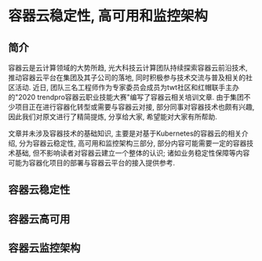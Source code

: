 # 容器云稳定性, 高可用和监控架构

## 简介

容器云是云计算领域的大势所趋, 光大科技云计算团队持续探索容器云前沿技术, 推动容器云平台在集团及其子公司的落地, 同时积极参与技术交流与普及相关的社区活动. 近日, 团队三名工程师作为专家委员会成员为twt社区和红帽联手主办的"2020 trendpro容器云职业技能大赛"编写了容器云相关培训文章. 由于集团不少项目正在进行容器化转型或需要与容器云对接, 部分同事对容器技术也颇有兴趣, 因此我们对原文进行了精简提炼, 分享给大家, 希望能对大家有所帮助.

文章并未涉及容器技术的基础知识, 主要是对基于Kubernetes的容器云的相关介绍, 分为容器云稳定性, 高可用和监控架构三部分, 部分内容可能需要一定的容器技术基础, 但不影响读者对容器云建立一个整体的认识; 诸如业务稳定性保障等内容可能为容器化项目的部署与容器云平台的接入提供参考.

## 容器云稳定性

## 容器云高可用

## 容器云监控架构

